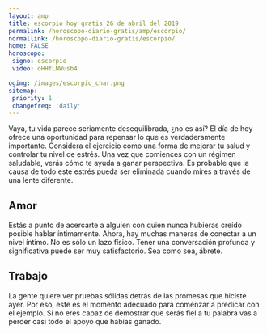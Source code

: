 ```yaml
---
layout: amp
title: escorpio hoy gratis 26 de abril del 2019 
permalink: /horoscopo-diario-gratis/amp/escorpio/
normallink: /horoscopo-diario-gratis/escorpio/
home: FALSE
horoscopo:
 signo: escorpio
 video: oHHfLNWusb4

ogimg: /images/escorpio_char.png
sitemap:
 priority: 1
 changefreq: 'daily'
---
```



Vaya, tu vida parece seriamente desequilibrada, ¿no es así? El día de hoy ofrece una oportunidad para repensar lo que es verdaderamente importante. Considera el ejercicio como una forma de mejorar tu salud y controlar tu nivel de estrés. Una vez que comiences con un régimen saludable, verás cómo te ayuda a ganar perspectiva. Es probable que la causa de todo este estrés pueda ser eliminada cuando mires a través de una lente diferente.

## Amor

Estás a punto de acercarte a alguien con quien nunca hubieras creído posible hablar íntimamente. Ahora, hay muchas maneras de conectar a un nivel íntimo. No es sólo un lazo físico. Tener una conversación profunda y significativa puede ser muy satisfactorio. Sea como sea, ábrete.

## Trabajo

La gente quiere ver pruebas sólidas detrás de las promesas que hiciste ayer. Por eso, este es el momento adecuado para comenzar a predicar con el ejemplo. Si no eres capaz de demostrar que serás fiel a tu palabra vas a perder casi todo el apoyo que habías ganado.